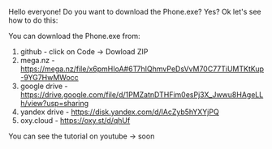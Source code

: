 Hello everyone! Do you want to download the Phone.exe? Yes? Ok let's see how to do this:

You can download the Phone.exe from:
1. github -         click on Code -> Dowload ZIP 
2. mega.nz -        https://mega.nz/file/x6pmHIoA#6T7hIQhmvPeDsVvM70C77TiUMTKtKup-9YG7HwMWocc
3. google drive -   https://drive.google.com/file/d/1PMZatnDTHFim0esPj3X_Jwwu8HAgeLLh/view?usp=sharing
4. yandex drive -   https://disk.yandex.com/d/lAcZyb5hYXYjPQ
5. oxy.cloud -      https://oxy.st/d/qhUf

You can see the tutorial on youtube -> soon
